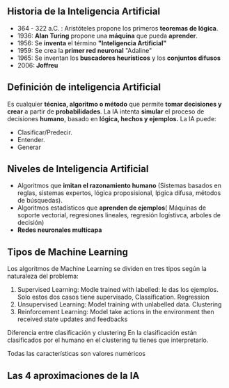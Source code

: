 ## Historia de la Inteligencia Artificial
- 364 - 322 a.C. : Aristóteles propone los primeros **teoremas de lógica**.
- 1936: **Alan Turing** propone una **máquina** que pueda **aprender**.
- 1956: Se **inventa** el término **"Inteligencia Artificial"**
- 1959: Se crea la **primer red neuronal** "Adaline" 
- 1965: Se inventan los **buscadores heurísticos** y los **conjuntos difusos**
- 2006: **Joffreu**

## Definición de inteligencia Artificial
Es cualquier **técnica, algoritmo o método** que permite **tomar decisiones y crear** a partir de **probabilidades**. 
La IA intenta **simular** el proceso de decisiones **humano**, basado en **lógica, hechos y ejemplos.** La IA puede:
- Clasificar/Predecir.
- Entender.
- Generar

## Niveles de Inteligencia Artificial 
- Algoritmos que **imitan el razonamiento humano** (Sistemas basados en reglas, sistemas expertos, lógica proposisional, lṕgica difusa, métodos de búsquedas).
- Algoritmos estadísticos que **aprenden de ejemplos**( Máquinas de soporte vectorial, regresiones lineales, regresión logístivca, arboles de decisión)
- **Redes neuronales multicapa**
## Tipos de Machine Learning
Los algoritmos de Machine Learning se dividen en tres tipos según la naturaleza del problema: 
1. Supervised Learning: Modle trained with labelled: le das los ejemplos. Solo estos dos casos tiene supervisado,  Classification. Regression
2. Unsupervised Learning: Model training with unlabelled data. Clustering
3. Reinforcement Learning: Model take actions in the environment then received state updates and feedbacks

Diferencia entre clasificación y clustering
En la clasificación están clasificados por el humano en el clustering tu tienes que interpretarlo.

Todas las características son valores numéricos

## Las 4 aproximaciones de la IA
